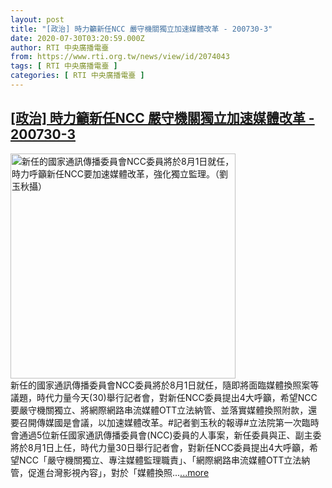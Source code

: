 ```yaml
---
layout: post
title: "[政治] 時力籲新任NCC 嚴守機關獨立加速媒體改革 - 200730-3"
date: 2020-07-30T03:20:59.000Z
author: RTI 中央廣播電臺
from: https://www.rti.org.tw/news/view/id/2074043
tags: [ RTI 中央廣播電臺 ]
categories: [ RTI 中央廣播電臺 ]
---
```

<!--1596079259000-->
[[政治] 時力籲新任NCC 嚴守機關獨立加速媒體改革 - 200730-3](https://www.rti.org.tw/news/view/id/2074043)
------

<div>
<img src="https://static.rti.org.tw/assets/thumbnails/2020/07/30/1066ecf8dd58f4c12574bb9b2b323b3e.jpg" width="360" alt="新任的國家通訊傳播委員會NCC委員將於8月1日就任，時力呼籲新任NCC要加速媒體改革，強化獨立監理。（劉玉秋攝）" title="新任的國家通訊傳播委員會NCC委員將於8月1日就任，時力呼籲新任NCC要加速媒體改革，強化獨立監理。（劉玉秋攝）"><br>新任的國家通訊傳播委員會NCC委員將於8月1日就任，隨即將面臨媒體換照案等議題，時代力量今天(30)舉行記者會，對新任NCC委員提出4大呼籲，希望NCC要嚴守機關獨立、將網際網路串流媒體OTT立法納管、並落實媒體換照附款，還要召開傳媒國是會議，以加速媒體改革。#記者劉玉秋的報導#立法院第一次臨時會通過5位新任國家通訊傳播委員會(NCC)委員的人事案，新任委員與正、副主委將於8月1日上任，時代力量30日舉行記者會，對新任NCC委員提出4大呼籲，希望NCC「嚴守機關獨立、專注媒體監理職責」、「網際網路串流媒體OTT立法納管，促進台灣影視內容」，對於「媒體換照...<a target="_blank" href="https://www.rti.org.tw/news/view/id/2074043">...more</a>
</div>
